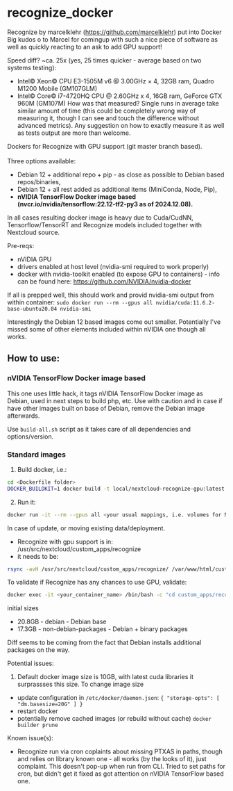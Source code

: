 # recognize_docker
Recognize by marcelklehr (https://github.com/marcelklehr) put into Docker
Big kudos o to Marcel for comingup with such a nice piece of software as well as quickly reacting to an ask to add GPU support!

Speed diff? ~ca. 25x (yes, 25 times quicker - average based on two systems testing):
- Intel© Xeon© CPU E3-1505M v6 @ 3.00GHz × 4, 32GB ram, Quadro M1200 Mobile (GM107GLM)
- Intel© Core© i7-4720HQ CPU @ 2.60GHz x 4, 16GB ram, GeForce GTX 960M (GM107M)
How was that measured? Single runs in average take similar amount of time (this could be completely wrong way of measuring it, though I can see and touch the difference without advanced metrics). Any suggestion on how to exactly measure it as well as tests output are more than welcome.

Dockers for Recognize with GPU support (git master branch based).\
\
Three options available:
- Debian 12 + additional repo + pip - as close as possible to Debian based repos/binaries,
- Debian 12 + all rest added as additional items (MiniConda, Node, Pip),
- **nVIDIA TensorFlow Docker image based (nvcr.io/nvidia/tensorflow:22.12-tf2-py3 as of 2024.12.08).**

In all cases resulting docker image is heavy due to Cuda/CudNN, Tensorflow/TensorRT and Recognize models included together with Nextcloud source.

Pre-reqs:
- nVIDIA GPU
- drivers enabled at host level (nvidia-smi required to work properly)
- docker with nvidia-toolkit enabled (to expose GPU to containers) - info can be found here: https://github.com/NVIDIA/nvidia-docker

If all is prepped well, this should work and provid nvidia-smi output from within container:
`sudo docker run --rm --gpus all nvidia/cuda:11.6.2-base-ubuntu20.04 nvidia-smi`

Interestingly the Debian 12 based images come out smaller. Potentially I've missed some of other elements included within nVIDIA one though all works.


## How to use:

### nVIDIA TensorFlow Docker image based
This one uses little hack, it tags nVIDIA TensorFlow Docker image as Debian, used in next steps to build php, etc. 
Use with caution and in case if have other images built on base of Debian, remove the Debian image afterwards.

Use `build-all.sh` script as it takes care of all dependencies and options/version.


### Standard images
1. Build docker, i.e.:
```bash
cd <Dockerfile folder>
DOCKER_BUILDKIT=1 docker build -t local/nextcloud-recognize-gpu:latest .
```

2. Run it:
```bash
docker run -it --rm --gpus all <your usual mappings, i.e. volumes for NC data, etc> local/nextcloud-recognize-gpu:latest -d
```
In case of update, or moving existing data/deployment.
- Recognize with gpu support is in: /usr/src/nextcloud/custom_apps/recognize
- it needs to be:
```bash
rsync -avH /usr/src/nextcloud/custom_apps/recognize/ /var/www/html/custom_apps/recognize/
```  
To validate if Recognize has any chances to use GPU, validate:
```bash
docker exec -it <your_container_name> /bin/bash -c "cd custom_apps/recognize && bin/node ./src/test_gputensorflow.js"
```

initial sizes 
- 20.8GB - debian - Debian base
- 17.3GB - non-debian-packages - Debian + binary packages

Diff seems to be coming from the fact that Debian installs additional packages on the way.


Potential issues:
1. Default docker image size is 10GB, with latest cuda libraries it surprassses this size. To change image size 
- update configuration in 
`/etc/docker/daemon.json`:
`{
  "storage-opts": [
    "dm.basesize=20G"
  ]
}
`
- restart docker
- potentially remove cached images (or rebuild without cache)
`docker builder prune`


Known issue(s):
- Recognize run via cron coplaints about missing PTXAS in paths, though and relies on library known one - all works (by the looks of it), just complaint. This doesn't pop-up when run from CLI. Tried to set paths for cron, but didn't get it fixed as got attention on nVIDIA TensorFlow based one.
